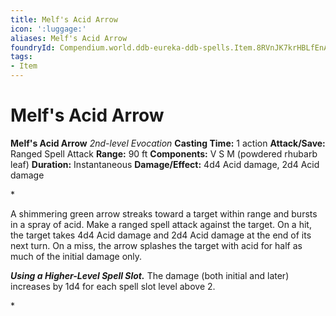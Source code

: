 ```yaml
---
title: Melf's Acid Arrow
icon: ':luggage:'
aliases: Melf's Acid Arrow
foundryId: Compendium.world.ddb-eureka-ddb-spells.Item.8RVnJK7krHBLfEnA
tags:
- Item
---
```


# Melf's Acid Arrow

**Melf's Acid Arrow**
_2nd-level Evocation_
**Casting Time:** 1 action
**Attack/Save:** Ranged Spell Attack
**Range:** 90 ft
**Components:** V S M (powdered rhubarb leaf)
**Duration:** Instantaneous
**Damage/Effect:** 4d4 Acid damage, 2d4 Acid damage

*<p>A shimmering green arrow streaks toward a target within range and bursts in a spray of acid. Make a ranged spell attack against the target. On a hit, the target takes 4d4 Acid damage and 2d4 Acid damage at the end of its next turn. On a miss, the arrow splashes the target with acid for half as much of the initial damage only.

***Using a Higher-Level Spell Slot.*** The damage (both initial and later) increases by 1d4 for each spell slot level above 2.</p>*